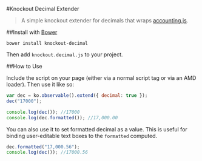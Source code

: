 #Knockout Decimal Extender

> A simple knockout extender for decimals that wraps [accounting.js](http://josscrowcroft.github.io/accounting.js/).


##Install with [Bower](http://bower.io/)

```
bower install knockout-decimal
```

Then add `knockout.decimal.js` to your project.

##How to Use

Include the script on your page (either via a normal script tag or via an AMD loader). Then use it like so:

```js
var dec = ko.observable().extend({ decimal: true });
dec("17000");

console.log(dec()); //17000
console.log(dec.formatted()); //17,000.00
```

You can also use it to set formatted decimal as a value. This is useful for binding user-editable text boxes to the `formatted` computed.

```js
dec.formatted("17,000.56");
console.log(dec()); //17000.56
```